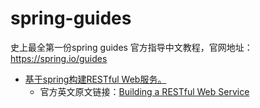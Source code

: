 # spring-guides
史上最全第一份spring guides 官方指导中文教程，官网地址：https://spring.io/guides




- [基于spring构建RESTful Web服务。](https://github.com/whaty/spring-guides/tree/master/gs-rest-service "基于spring构建RESTful Web服务")
	- 官方英文原文链接：[Building a RESTful Web Service](https://spring.io/guides/gs/rest-service/ "Building a RESTful Web Service")
